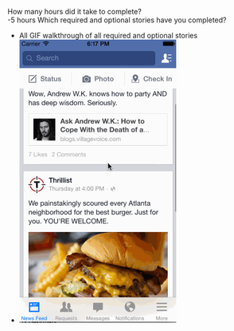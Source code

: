 How many hours did it take to complete? <br />
-5 hours
Which required and optional stories have you completed? <br />
- All
GIF walkthrough of all required and optional stories <br />
- <img src="https://raw.githubusercontent.com/gauthamk/iOS-Desginer-Facebook-App/master/FB-App/gif/FB.gif" />
